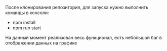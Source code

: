 После клонирования репозитория, для запуска нужно выполнить команды в консоли:
- npm install
- npm run start

На данный момент реализован весь функционал, есть небольшой баг в отображении данных на графике
